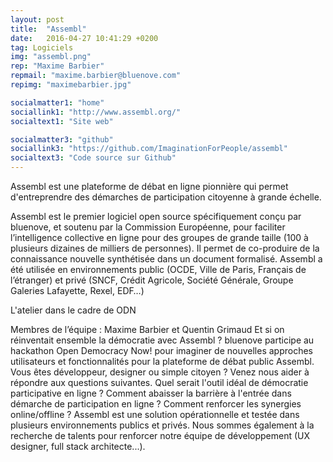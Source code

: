 ```yaml
---
layout: post
title:  "Assembl"
date:   2016-04-27 10:41:29 +0200
tag: Logiciels
img: "assembl.png"
rep: "Maxime Barbier"
repmail: "maxime.barbier@bluenove.com"
repimg: "maximebarbier.jpg"

socialmatter1: "home"
sociallink1: "http://www.assembl.org/"
socialtext1: "Site web"

socialmatter3: "github"
sociallink3: "https://github.com/ImaginationForPeople/assembl"
socialtext3: "Code source sur Github"
---
```


Assembl est une plateforme de débat en ligne pionnière qui permet d'entreprendre des démarches de participation citoyenne à grande échelle.

Assembl est le premier logiciel open source spécifiquement conçu par bluenove, et soutenu par la Commission Européenne, pour faciliter l’intelligence collective en ligne pour des groupes de grande taille (100 à plusieurs dizaines de milliers de personnes). Il permet de co-produire de la connaissance nouvelle synthétisée dans un document formalisé. Assembl a été utilisée en environnements public (OCDE, Ville de Paris, Français de l’étranger) et privé (SNCF, Crédit Agricole, Société Générale, Groupe Galeries Lafayette, Rexel, EDF…)



L'atelier dans le cadre de ODN

Membres de l’équipe : Maxime Barbier et Quentin Grimaud
Et si on réinventait ensemble la démocratie avec Assembl ? bluenove participe au hackathon Open Democracy Now! pour imaginer de nouvelles approches utilisateurs et fonctionnalités pour la plateforme de débat public Assembl. Vous êtes développeur, designer ou simple citoyen ? Venez nous aider à répondre aux questions suivantes. Quel serait l'outil idéal de démocratie participative en ligne ? Comment abaisser la barrière à l'entrée dans démarche de participation en ligne ? Comment renforcer les synergies online/offline ? Assembl est une solution opérationnelle et testée dans plusieurs environnements publics et privés. Nous sommes également à la recherche de talents pour renforcer notre équipe de développement (UX designer, full stack architecte...).
